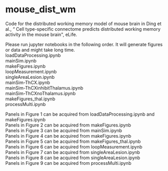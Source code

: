 # mouse_dist_wm
Code for the distributed working memory model of mouse brain in Ding et al., “ Cell type-specific connectome predicts distributed working memory activity in the mouse brain", eLife.


Please run jupyter notebooks in the following order. It will generate figures or data and might take long time.  
loadDataProcessing.ipynb  
mainSim.ipynb  
makeFigures.ipynb  
loopMeasurement.ipynb  
singleAreaLesion.ipynb  
mainSim-ThCX.ipynb  
mainSim-ThCXinhibitThalamus.ipynb  
mainSim-ThCXnoThalamus.ipynb  
makeFigures_thal.ipynb  
processMulti.ipynb


Panels in Figure 1 can be acquired from loadDataProcessing.ipynb and makeFigures.ipynb  
Panels in Figure 2 can be acquired from makeFigures.ipynb  
Panels in Figure 3 can be acquired from mainSim.ipynb  
Panels in Figure 4 can be acquired from makeFigures.ipynb  
Panels in Figure 5 can be acquired from makeFigures_thal.ipynb  
Panels in Figure 6 can be acquired from loopMeasurement.ipynb  
Panels in Figure 7 can be acquired from singleAreaLesion.ipynb  
Panels in Figure 8 can be acquired from singleAreaLesion.ipynb  
Panels in Figure 9 can be acquired from processMulti.ipynb  
